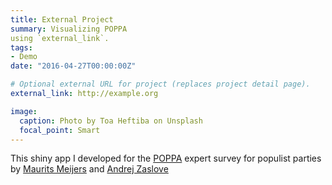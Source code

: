 ```yaml
---
title: External Project
summary: Visualizing POPPA
using `external_link`.
tags:
- Demo
date: "2016-04-27T00:00:00Z"

# Optional external URL for project (replaces project detail page).
external_link: http://example.org

image:
  caption: Photo by Toa Heftiba on Unsplash
  focal_point: Smart
---
```

This shiny app I developed for the [POPPA](http://poppa-data.eu/) expert survey for populist parties by [Maurits Meijers](http://maurits-meijers.eu/) and [Andrej Zaslove](https://www.ru.nl/english/people/zaslove-a/)

